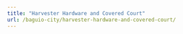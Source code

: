 ```yaml
---
title: "Harvester Hardware and Covered Court"
url: /baguio-city/harvester-hardware-and-covered-court/
---
```

